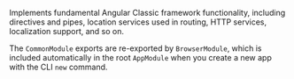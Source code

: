 Implements fundamental Angular Classic framework functionality, including directives and pipes, location services used in routing, HTTP services, localization support, and so on.

The `CommonModule` exports are re-exported by `BrowserModule`, which is included automatically in the root `AppModule` when you create a new app with the CLI `new` command.
